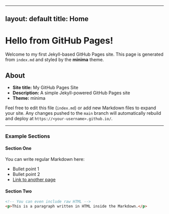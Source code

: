<!-- index.md -->

---
layout: default
title: Home
---

# Hello from GitHub Pages!

Welcome to my first Jekyll-based GitHub Pages site. This page is generated from `index.md` and styled by the **minima** theme.

## About

- **Site title:** My GitHub Pages Site  
- **Description:** A simple Jekyll-powered GitHub Pages site  
- **Theme:** minima

Feel free to edit this file (`index.md`) or add new Markdown files to expand your site. Any changes pushed to the `main` branch will automatically rebuild and deploy at `https://<your-username>.github.io/`.

---

### Example Sections

#### Section One

You can write regular Markdown here:

- Bullet point 1  
- Bullet point 2  
- [Link to another page](/about)  

#### Section Two

```html
<!-- You can even include raw HTML -->
<p>This is a paragraph written in HTML inside the Markdown.</p>

